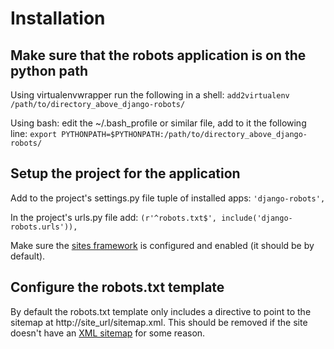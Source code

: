 Installation
============

Make sure that the robots application is on the python path
-----------------------------------------------------------

Using virtualenvwrapper run the following in a shell:
`add2virtualenv /path/to/directory_above_django-robots/`

Using bash:
edit the ~/.bash_profile or similar file, add to it the following line:
`export PYTHONPATH=$PYTHONPATH:/path/to/directory_above_django-robots/`

Setup the project for the application
-------------------------------------

Add to the project's settings.py file tuple of installed apps:
`'django-robots',`

In the project's urls.py file add:
`(r'^robots.txt$', include('django-robots.urls')),`

Make sure the [sites framework](http://docs.djangoproject.com/en/dev/ref/contrib/sites/#module-django.contrib.sites) is configured and enabled (it should be by default). 

Configure the robots.txt template
---------------------------------

By default the robots.txt template only includes a directive to point to the sitemap at http://site_url/sitemap.xml. This should be removed if the site doesn't have an [XML sitemap](http://docs.djangoproject.com/en/dev/ref/contrib/sitemaps/) for some reason.